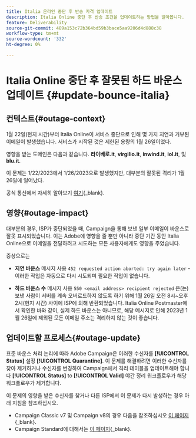 ```yaml
---
title: Italia 온라인 중단 후 반송 자격 업데이트
description: Italia Online 중단 후 반송 조건을 업데이트하는 방법을 알아봅니다.
feature: Deliverability
source-git-commit: 489a153c72b364bd59b3bace5aa9206d4d888c38
workflow-type: tm+mt
source-wordcount: '332'
ht-degree: 0%

---
```


# Italia Online 중단 후 잘못된 하드 바운스 업데이트 {#update-bounce-italia}

## 컨텍스트{#outage-context}

1월 22일(현지 시간)부터 Italia Online이 서비스 중단으로 인해 몇 가지 지연과 거부된 이메일이 발생했습니다. 서비스가 시작된 것은 제한된 용량의 1월 26일이었다.

영향을 받는 도메인은 다음과 같습니다. **라이베로.it**, **virgilio.it**, **inwind.it**, **iol.it**, 및 **blu.it**.

이 문제는 1/22/2023에서 1/26/2023으로 발생했지만, 대부분의 잘못된 격리가 1월 26일에 일어났다.

공식 통신에서 자세히 알아보기 [여기](https://tecnologia.libero.it/avviato-il-ritorno-online-di-libero-mail-e-virgilio-mail-66832){_blank}.


## 영향{#outage-impact}

대부분의 경우, ISP가 중단되었을 때, Campaign을 통해 보낸 일부 이메일이 바운스로 잘못 표시되었습니다. 이는 Adobe에 영향을 줄 뿐만 아니라 중단 기간 동안 Italia Online으로 이메일을 전달하려고 시도하는 모든 사용자에게도 영향을 주었습니다.

증상으로는

* **지연 바운스** 메시지 사용 `452 requested action aborted: try again later` - 이러한 작업은 자동으로 다시 시도되며 필요한 작업이 없습니다.

* **하드 바운스 수** 메시지 사용 `550 <email address> recipient rejected` 은(는) 보낸 사람이 서버를 계속 오버로드하지 않도록 하기 위해 1월 26일 오전 8시~오후 2시(현지 시간) 사이에 ISP에 의해 반환되었습니다. Italia Online Postmaster에서 확인한 바와 같이, 실제 하드 바운스는 아니므로, 해당 메시지로 인해 2023년 1월 26일에 제외된 모든 이메일 주소는 격리하지 않는 것이 좋습니다.

## 업데이트할 프로세스{#outage-update}

표준 바운스 처리 논리에 따라 Adobe Campaign은 이러한 수신자를 **[!UICONTROL Status]** 설정 **[!UICONTROL Quarantine]**. 이 문제를 해결하려면 이러한 수신자를 찾아 제거하거나 수신자를 변경하여 Campaign에서 격리 테이블을 업데이트해야 합니다 **[!UICONTROL Status]** to **[!UICONTROL Valid]** 야간 정리 워크플로우가 해당 워크플로우가 제거합니다.

이 문제의 영향을 받은 수신자를 찾거나 다른 ISP에서 이 문제가 다시 발생하는 경우 아래 지침을 참조하십시오.

* Campaign Classic v7 및 Campaign v8의 경우 다음을 참조하십시오 [이 페이지](https://experienceleague.adobe.com/docs/campaign-classic/using/sending-messages/monitoring-deliveries/understanding-quarantine-management.html?lang=en#unquarantine-bulk){_blank}.
* Campaign Standard에 대해서는 [이 페이지](https://experienceleague.adobe.com/docs/campaign-standard/using/testing-and-sending/monitoring-messages/understanding-quarantine-management.html?lang=en#unquarantine-bulk){_blank}.



